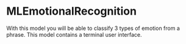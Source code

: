 # MLEmotionalRecognition
With this model you will be able to classify 3 types of emotion from a phrase. This model contains a terminal user interface.
